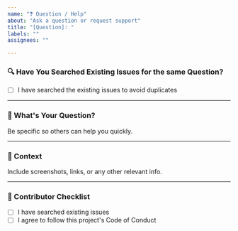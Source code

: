 ```yaml
---
name: "❓ Question / Help"
about: "Ask a question or request support"
title: "[Question]: "
labels: ""
assignees: ""

---
```


### 🔍 Have You Searched Existing Issues for the same Question?

- [ ] I have searched the existing issues to avoid duplicates

---

### 🧠 What's Your Question?  
Be specific so others can help you quickly.

---

### 📘 Context  
Include screenshots, links, or any other relevant info.

---

### 🙌 Contributor Checklist

- [ ] I have searched existing issues  
- [ ] I agree to follow this project's Code of Conduct  